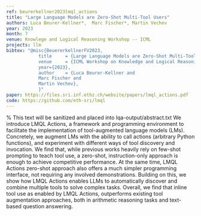 ```yaml
---
ref: beurerkellner2023lmql_actions
title: "Large Language Models are Zero-Shot Multi-Tool Users"
authors: Luca Beurer-Kellner*,  Marc Fischer*, Martin Vechev
year: 2023
month: 7
venue: Knowlege and Logical Reasoning Workshop -- ICML
projects: llm
bibtex: "@misc{BeuererkellnerFV2023,
			title     = {Large Language Models are Zero-Shot Multi-Tool Users},
			venue     = {ICML Workshop on Knowledge and Logical Reasoning in the Era of Data-Driven Learning},
			year={2023},
			author    = {Luca Beurer-Kellner and
      		Marc Fischer and
      		Martin Vechev},
			}"
paper: https://files.sri.inf.ethz.ch/website/papers/lmql_actions.pdf
code: https://github.com/eth-sri/lmql
---
```


% This text will be sanitized and placed into lqa-output/abstract.txt
We introduce LMQL Actions, a framework and programming environment to facilitate the implementation of tool-augmented language models (LMs).
Concretely, we augment LMs with the ability to call actions (arbitrary Python functions), and experiment with different ways of tool discovery and invocation.
We find that, while previous works heavily rely on few-shot prompting to teach tool use, a zero-shot, instruction-only approach is enough to achieve competitive performance. At the same time, LMQL Actions zero-shot approach also offers a much simpler programming interface, not requiring any involved demonstrations. Building on this, we show how LMQL Actions enables LLMs to automatically discover and combine multiple tools to solve complex tasks. Overall, we find that inline tool use as enabled by LMQL Actions, outperforms existing tool augmentation approaches, both in arithmetic reasoning tasks and text-based question answering.